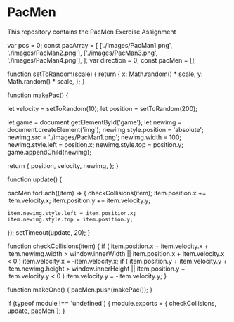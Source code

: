 # PacMen
This repository contains the PacMen Exercise Assignment 

var pos = 0;
const pacArray = [
  ['./images/PacMan1.png', './images/PacMan2.png'],
  ['./images/PacMan3.png', './images/PacMan4.png'],
];
var direction = 0;
const pacMen = [];

function setToRandom(scale) {
  return {
    x: Math.random() * scale,
    y: Math.random() * scale,
  };
}

function makePac() {
 
  let velocity = setToRandom(10);
  let position = setToRandom(200);

  let game = document.getElementById('game');
  let newimg = document.createElement('img');
  newimg.style.position = 'absolute';
  newimg.src = './images/PacMan1.png';
  newimg.width = 100;
  newimg.style.left = position.x;
  newimg.style.top = position.y;
  game.appendChild(newimg);

  return {
    position,
    velocity,
    newimg,
  };
}

function update() {

  pacMen.forEach((item) => {
    checkCollisions(item);
    item.position.x += item.velocity.x;
    item.position.y += item.velocity.y;

    item.newimg.style.left = item.position.x;
    item.newimg.style.top = item.position.y;
  });
  setTimeout(update, 20);
}

function checkCollisions(item) {
  if (
    item.position.x + item.velocity.x + item.newimg.width > window.innerWidth ||
    item.position.x + item.velocity.x < 0
  )
    item.velocity.x = -item.velocity.x;
  if (
    item.position.y + item.velocity.y + item.newimg.height > window.innerHeight ||
    item.position.y + item.velocity.y < 0
  )
    item.velocity.y = -item.velocity.y;
}

function makeOne() {
  pacMen.push(makePac()); 
}


if (typeof module !== 'undefined') {
  module.exports = { checkCollisions, update, pacMen };
}

